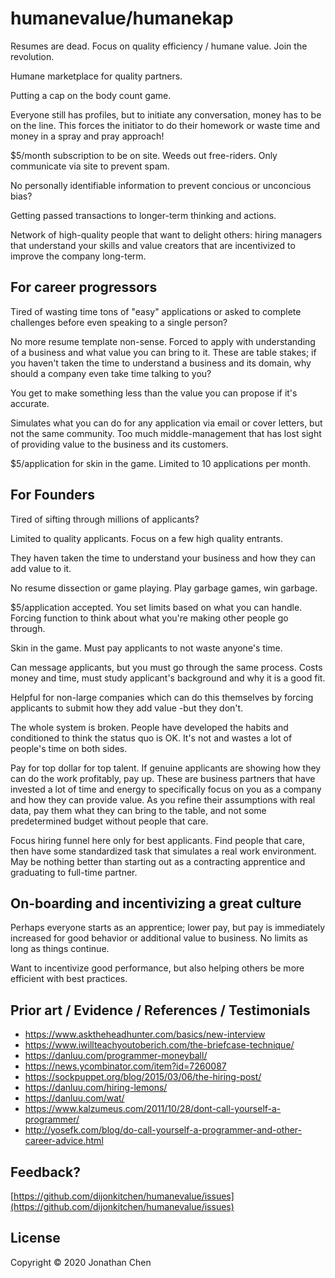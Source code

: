# humanevalue/humanekap

Resumes are dead.
Focus on quality efficiency / humane value. 
Join the revolution. 

Humane marketplace for quality partners.

Putting a cap on the body count game.

Everyone still has profiles,
but to initiate any conversation,
money has to be on the line. 
This forces the initiator 
to do their homework
or waste time and money
in a spray and pray approach!

$5/month subscription to be on site. 
Weeds out free-riders. 
Only communicate via site
to prevent spam.

No personally identifiable information
to prevent concious or unconcious bias?

Getting passed transactions 
to longer-term thinking and actions.

Network of high-quality people
that want to delight others:
hiring managers that understand your skills
and value creators that are incentivized to improve
the company long-term. 

## For career progressors

Tired of wasting time
tons of "easy" applications
or asked to complete challenges 
before even speaking to a single person?

No more resume template non-sense. 
Forced to apply with understanding of a business
and what value you can bring to it. 
These are table stakes;
if you haven't taken the time to understand
a business and its domain,
why should a company even take time talking to you?

You get to make something less than the value
you can propose if it's accurate. 

Simulates what you can do 
for any application via
email or cover letters,
but not the same community. 
Too much middle-management
that has lost sight of 
providing value to the business
and its customers. 

$5/application for skin in the game. 
Limited to 10 applications per month.

## For Founders

Tired of sifting through millions of applicants? 

Limited to quality applicants. 
Focus on a few high quality entrants. 

They haven taken the time to understand your business
and how they can add value to it. 

No resume dissection or game playing. 
Play garbage games, win garbage. 

$5/application accepted. 
You set limits based on what you can handle.
Forcing function to think about what you're 
making other people go through. 

Skin in the game. 
Must pay applicants to not waste anyone's time.

Can message applicants,
but you must go through the same process.
Costs money and time,
must study applicant's background
and why it is a good fit. 

Helpful for non-large companies
which can do this themselves
by forcing applicants
to submit how they add value
-but they don't. 

The whole system is broken. 
People have developed the habits
and conditioned to think the status quo is OK. 
It's not and wastes a lot of people's time
on both sides. 

Pay for top dollar
for top talent. 
If genuine applicants are showing
how they can do the work profitably,
pay up. 
These are business partners 
that have invested a lot of
time and energy
to specifically focus on 
you as a company and how they can 
provide value. 
As you refine their assumptions 
with real data, 
pay them what they can 
bring to the table, 
and not some predetermined 
budget without people that care.

Focus hiring funnel here only
for best applicants. 
Find people that care,
then have some standardized task
that simulates a real work environment. 
May be nothing better than 
starting out as a contracting apprentice
and graduating to full-time partner. 

## On-boarding and incentivizing a great culture

Perhaps everyone starts as
an apprentice;
lower pay, 
but pay is immediately increased 
for good behavior
or additional value to business.
No limits as long as things continue. 

Want to incentivize 
good performance,
but also helping others 
be more efficient
with best practices. 

## Prior art / Evidence / References / Testimonials

* https://www.asktheheadhunter.com/basics/new-interview
* https://www.iwillteachyoutoberich.com/the-briefcase-technique/
* https://danluu.com/programmer-moneyball/
* https://news.ycombinator.com/item?id=7260087
* https://sockpuppet.org/blog/2015/03/06/the-hiring-post/
* https://danluu.com/hiring-lemons/
* https://danluu.com/wat/
* https://www.kalzumeus.com/2011/10/28/dont-call-yourself-a-programmer/
* http://yosefk.com/blog/do-call-yourself-a-programmer-and-other-career-advice.html

## Feedback?

[https://github.com/dijonkitchen/humanevalue/issues](https://github.com/dijonkitchen/humanevalue/issues)

## License

Copyright © 2020 Jonathan Chen
